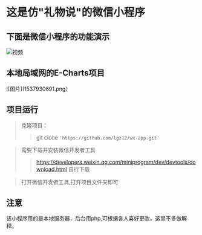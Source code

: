# 这是仿"礼物说"的微信小程序

## 下面是微信小程序的功能演示

![视频](./wx-app.gif)


## 本地局域网的E-Charts项目


![图片](1537930691.png）
  
  
## 项目运行
>克隆项目：
>>git clone `'https://github.com/lgz12/wx-app.git'`

>需要下载并安装微信开发者工具
>>https://developers.weixin.qq.com/miniprogram/dev/devtools/download.html
>>自行下载

>打开微信开发者工具,打开项目文件夹即可

## 注意
该小程序用的是本地服务器，后台用php,可根据各人喜好更改，这里不多做解释。
